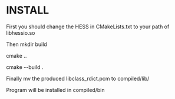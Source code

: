 # INSTALL

First you should change the HESS in CMakeLists.txt to your path of libhessio.so

Then mkdir build 

cmake ..

cmake --build .

Finally mv the produced libclass_rdict.pcm to compiled/lib/

Program will be installed in compiled/bin
